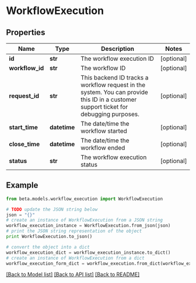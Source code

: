 # WorkflowExecution


## Properties
Name | Type | Description | Notes
------------ | ------------- | ------------- | -------------
**id** | **str** | The workflow execution ID | [optional] 
**workflow_id** | **str** | The workflow ID | [optional] 
**request_id** | **str** | This backend ID tracks a workflow request in the system. You can provide this ID in a customer support ticket for debugging purposes. | [optional] 
**start_time** | **datetime** | The date/time the workflow started | [optional] 
**close_time** | **datetime** | The date/time the workflow ended | [optional] 
**status** | **str** | The workflow execution status | [optional] 

## Example

```python
from beta.models.workflow_execution import WorkflowExecution

# TODO update the JSON string below
json = "{}"
# create an instance of WorkflowExecution from a JSON string
workflow_execution_instance = WorkflowExecution.from_json(json)
# print the JSON string representation of the object
print WorkflowExecution.to_json()

# convert the object into a dict
workflow_execution_dict = workflow_execution_instance.to_dict()
# create an instance of WorkflowExecution from a dict
workflow_execution_form_dict = workflow_execution.from_dict(workflow_execution_dict)
```
[[Back to Model list]](../README.md#documentation-for-models) [[Back to API list]](../README.md#documentation-for-api-endpoints) [[Back to README]](../README.md)


